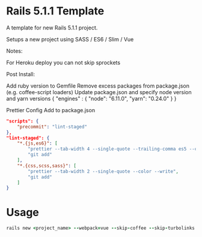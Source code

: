# Rails 5.1.1 Template

A template for new Rails 5.1.1 project.

Setups a new project using SASS / ES6 / Slim / Vue

Notes:

For Heroku deploy you can not skip sprockets

Post Install:

Add ruby version to Gemfile
Remove excess packages from package.json (e.g. coffee-script loaders)
Update package.json and specify node version and yarn versions
{ "engines" : { "node": "6.11.0", "yarn": "0.24.0" } }

Prettier Config
Add to package.json
```json
"scripts": {
    "precommit": "lint-staged"
},
"lint-staged": {
    "*.{js,es6}": [
        "prettier --tab-width 4 --single-quote --trailing-comma es5 --color --write",
        "git add"
    ],
    "*.{css,scss,sass}": [
        "prettier --tab-width 2 --single-quote --color --write",
        "git add"
    ]
}
````

# Usage

```ruby
rails new <project_name> --webpack=vue --skip-coffee --skip-turbolinks --skip-spring -m <path_to_template.rb>
```
